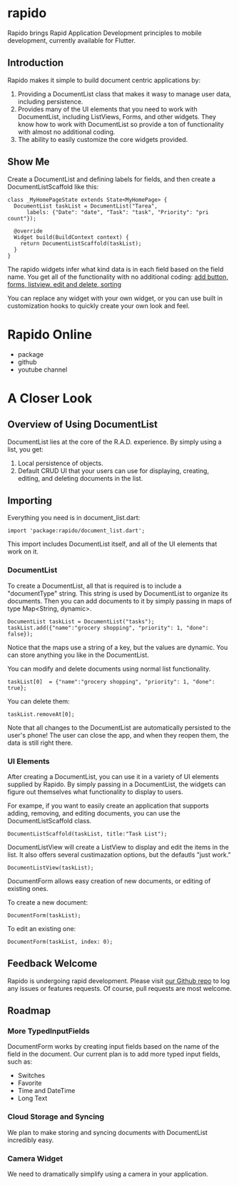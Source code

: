 # rapido
Rapido brings Rapid Application Development principles to mobile development, currently available for Flutter.

## Introduction
Rapido makes it simple to build document centric applications by:
1. Providing a DocumentList class that makes it wasy to manage user data, including persistence.
2. Provides many of the UI elements that you need to work with DocumentList, including ListViews, Forms, and other widgets. They know how to work with DocumentList so provide a ton of functionality with almost no additional coding.
3. The ability to easily customize the core widgets provided.

## Show Me
Create a DocumentList and defining labels for fields, and then create a DocumentListScaffold like this:
```
class _MyHomePageState extends State<MyHomePage> {
  DocumentList taskList = DocumentList("Tarea",
      labels: {"Date": "date", "Task": "task", "Priority": "pri count"});

  @override
  Widget build(BuildContext context) {
    return DocumentListScaffold(taskList);
  }
}
```

The rapido widgets infer what kind data is in each field based on the field name. You get all of the functionality with no additional coding:
[add button, forms, listview, edit and delete, sorting](https://rapido-mobile.github.io/assets/UI.png)

You can replace any widget with your own widget, or you can use built in customization hooks to quickly create your own look and feel.

# Rapido Online
 * package
 * github
 * youtube channel

# A Closer Look
## Overview of Using DocumentList
DocumentList lies at the core of the R.A.D. experience. By simply using a list, you get:

1. Local persistence of objects.
2. Default CRUD UI that your users can use for displaying, creating, editing, and deleting documents in the list.

## Importing
Everything you need is in document_list.dart:

```
import 'package:rapido/document_list.dart';
```

This import includes DocumentList itself, and all of the UI elements that work on it.

### DocumentList
To create a DocumentList, all that is required is to include a "documentType" string. This string is used by DocumentList to organize its documents. Then you can add documents to it by simply passing in maps of type Map<String, dynamic>.

```
DocumentList taskList = DocumentList("tasks");
taskList.add({"name":"grocery shopping", "priority": 1, "done": false});
```

Notice that the maps use a string of a key, but the values are dynamic. You can store anything you like in the DocumentList.

You can modify and delete documents using normal list functionality. 

```
taskList[0]  = {"name":"grocery shopping", "priority": 1, "done": true};
```

You can delete them:

```
taskList.removeAt[0];
```

Note that all changes to the DocumentList are automatically persisted to the user's phone! The user can close the app, and when they reopen them, the data is still right there.

### UI Elements
After creating a DocumentList, you can use it in a variety of UI elements supplied by Rapido. By simply passing in a DocumentList, the widgets can figure out themselves what functionality to display to users.

For exampe, if you want to easily create an application that supports adding, removing, and editing documents, you can use the DocumentListScaffold class.

```
DocumentListScaffold(taskList, title:"Task List");
```

DocumentListView will create a ListView to display and edit the items in the list. It also offers several custimazation options, but the defautls "just work."

```
DocumentListView(taskList);
```

DocumentForm allows easy creation of new documents, or editing of existing ones.

To create a new document:

```
DocumentForm(taskList);
```

To edit an existing one:

```
DocumentForm(taskList, index: 0);
```

## Feedback Welcome
Rapido is undergoing rapid development. Please visit [our Github repo](https://github.com/rapido-mobile/rapido-flutter) to log any issues or features requests. Of course, pull requests are most welcome.

## Roadmap
### More TypedInputFields
DocumentForm works by creating input fields based on the name of the field in the document. Our current plan is to add more typed input fields, such as:
 * Switches
 * Favorite 
 * Time and DateTime
 * Long Text

### Cloud Storage and Syncing
We plan to make storing and syncing documents with DocumentList incredibly easy.

### Camera Widget
We need to dramatically simplify using a camera in your application.
